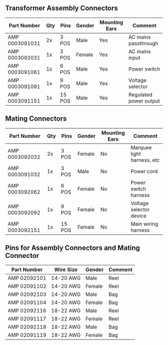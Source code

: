 ## Transformer Assembly Connectors

| **Part Number**  | **Qty** | **Pins** | **Gender** | **Mounting Ears** | **Comment**                 |
|------------------|---------|----------|------------|-------------------|-----------------------------|
| AMP 0003091031   | 2x      | 3 POS    | Male       | Yes               | AC mains passthrough        |
| AMP 0003092031   | 1x      | 3 POS    | Female     | Yes               | AC mains input              |
| AMP 0003091061   | 1x      | 6 POS    | Male       | Yes               | Power switch                |
| AMP 0003091091   | 1x      | 9 POS    | Male       | Yes               | Voltage selector            |
| AMP 0003091151   | 1x      | 15 POS   | Male       | Yes               | Regulated power output      |


## Mating Connectors

| **Part Number**  | **Qty** | **Pins** | **Gender** | **Mounting Ears** | **Comment**                        |
|------------------|---------|----------|------------|-------------------|------------------------------------|
| AMP 0003092032   | 2x      | 3 POS    | Female     | No                | Marquee light harness, etc         |
| AMP 0003091032   | 1x      | 3 POS    | Male       | No                | Power cord                         |
| AMP 0003092062   | 1x      | 6 POS    | Female     | No                | Power switch harness               |
| AMP 0003092092   | 1x      | 9 POS    | Female     | No                | Voltage selector device            |
| AMP 0003092151   | 1x      | 15 POS   | Female     | No                | Main wiring harness                |


## Pins for Assembly Connectors and Mating Connector

| **Part Number**  | **Wire Size** | **Gender** | **Comment**          |
|------------------|---------------|------------|----------------------|
| AMP 02092101     | 14-20 AWG     | Male       | Reel                 |
| AMP 02091102     | 14-20 AWG     | Female     | Reel                 |
| AMP 02092103     | 14-20 AWG     | Male       | Bag                  |
| AMP 02091104     | 14-20 AWG     | Female     | Bag                  |
| AMP 02092116     | 18-22 AWG     | Male       | Reel                 |
| AMP 02091117     | 18-22 AWG     | Female     | Reel                 |
| AMP 02092118     | 18-22 AWG     | Male       | Bag                  |
| AMP 02091119     | 18-22 AWG     | Female     | Bag                  |